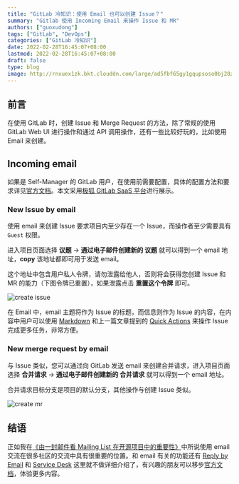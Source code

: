 ```yaml
---
title: "GitLab 冷知识：使用 Email 也可以创建 Issue？"
summary: "Gitlab 使用 Incoming Email 来操作 Issue 和 MR"
authors: ["guoxudong"]
tags: ["GitLab", "DevOps"]
categories: ["GitLab 冷知识"]
date: 2022-02-28T16:45:07+08:00
lastmod: 2022-02-28T16:45:07+08:00
draft: false
type: blog
image: http://rnxuex1zk.bkt.clouddn.com/large/ad5fbf65gy1gqupsoso0bj20zk0f4q3w.jpg
---
```

## 前言

在使用 GitLab 时，创建 Issue 和 Merge Request 的方法，除了常规的使用 GitLab Web UI 进行操作和通过 API 调用操作，还有一些比较好玩的，比如使用 Email 来创建。

## Incoming email
<!-- markdown-link-check-disable-next-line -->
如果是 Self-Manager 的 GitLab 用户，在使用前需要配置，具体的配置方法和要求详见[官方文档](https://docs.gitlab.com/ee/administration/incoming_email.html#incoming-email)。本文采用[极狐 GitLab SaaS 平台](https://jihulab.com/)进行展示。

### New Issue by email

使用 email 来创建 Issue 要求项目内至少存在一个 Issue，而操作者至少需要具有 `Guest` 权限。

进入项目页面选择 **议题** -> **通过电子邮件创建新的 议题** 就可以得到一个 email 地址，**copy** 该地址都即可用于发送 email。

这个地址中包含用户私人令牌，请勿泄露给他人，否则将会获得您创建 Issue 和 MR 的能力（下图令牌已重置），如果泄露点击 **重置这个令牌** 即可。

![create issue](http://rnxuex1zk.bkt.clouddn.com/large/ad5fbf65gy1gztcdrisgij219y0js44m.jpg)

在 Email 中，email 主题将作为 Issue 的标题，而信息则作为 Issue 的内容，在内容中用户可以使用 [Markdown](https://jihulab.com/help/user/markdown) 和上一篇文章提到的 [Quick Actions](../gitlab-quick-actions/) 来操作 Issue 完成更多任务，非常方便。

### New merge request by email

与 Issue 类似，您可以通过向 GitLab 发送 email 来创建合并请求，进入项目页面选择 **合并请求** -> **通过电子邮件创建新的 合并请求** 就可以得到一个 email 地址。

合并请求目标分支是项目的默认分支，其他操作与创建 Issue 类似。

![create mr](http://rnxuex1zk.bkt.clouddn.com/large/ad5fbf65gy1gztcxhid3kj21a60jgwks.jpg)

## 结语

正如我在[《由一封邮件看 Mailing List 在开源项目中的重要性》](https://guoxudong.io/post/kubernetes-client-python/)中所说使用 email 交流在很多社区的交流中具有很重要的位置。和 email 有关的功能还有 [Reply by Email](https://docs.gitlab.com/ee/administration/reply_by_email.html) 和 [Service Desk](https://docs.gitlab.com/ee/user/project/service_desk.html) 这里就不做详细介绍了，有兴趣的朋友可以移步[官方文档](https://docs.gitlab.com/ee/administration/incoming_email.html)，体验更多内容。